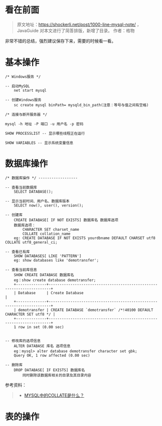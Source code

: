 看在前面
====

> 原文地址：https://shockerli.net/post/1000-line-mysql-note/ ，JavaGuide 对本文进行了简答排版，新增了目录。 作者：格物

非常不错的总结，强烈建议保存下来，需要的时候看一看。

基本操作
====

```mysql
/* Windows服务 */

-- 启动MySQL
    net start mysql
    
-- 创建Windows服务
    sc create mysql binPath= mysqld_bin_path(注意：等号与值之间有空格)
    
/* 连接与断开服务器 */

mysql -h 地址 -P 端口 -u 用户名 -p 密码

SHOW PROCESSLIST -- 显示哪些线程正在运行

SHOW VARIABLES -- 显示系统变量信息
```

数据库操作
====

```mysql
/* 数据库操作 */ ------------------

-- 查看当前数据库
    SELECT DATABASE();
    
-- 显示当前时间、用户名、数据库版本
    SELECT now(), user(), version();
    
-- 创建库
    CREATE DATABASE[ IF NOT EXISTS] 数据库名 数据库选项
    数据库选项：
        CHARACTER SET charset_name
        COLLATE collation_name
    eg: CREATE DATABASE IF NOT EXISTS yourdbname DEFAULT CHARSET utf8 COLLATE utf8_general_ci;
    
-- 查看已有库
    SHOW DATABASES[ LIKE 'PATTERN']
    eg: show databases like 'demotransfer';
    
-- 查看当前库信息
    SHOW CREATE DATABASE 数据库名
    eg：show create database demotransfer;
    +--------------+-----------------------------------------------------------------------+
    | Database     | Create Database                                                       |
    +--------------+-----------------------------------------------------------------------+
    | demotransfer | CREATE DATABASE `demotransfer` /*!40100 DEFAULT CHARACTER SET utf8 */ |
    +--------------+-----------------------------------------------------------------------+
    1 row in set (0.00 sec)

    
-- 修改库的选项信息
    ALTER DATABASE 库名 选项信息
    eg：mysql> alter database demotransfer character set gbk;
    Query OK, 1 row affected (0.00 sec)
    
-- 删除库
    DROP DATABASE[ IF EXISTS] 数据库名
        同时删除该数据库相关的目录及其目录内容
```

参考资料：

> * <a href="https://www.cnblogs.com/qcloud1001/p/10033364.html">MYSQL中的COLLATE是什么？</a>

表的操作
====

